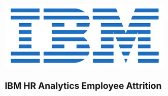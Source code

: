 <p align="center">
  <img src="./readme_files/ibm_logo.png"  width="500" height="200">
</p>

# IBM HR Analytics Employee Attrition

